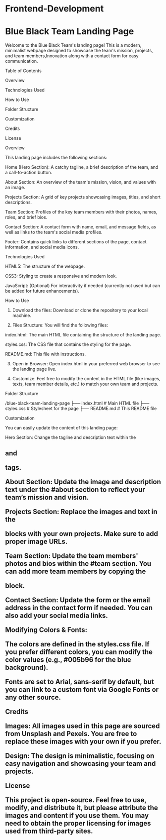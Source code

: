 # Frontend-Development
# Blue Black Team Landing Page

Welcome to the Blue Black Team's landing page! This is a modern, minimalist webpage designed to showcase the team's mission, projects, and team members,Innovation along with a contact form for easy communication.

Table of Contents

Overview

Technologies Used

How to Use

Folder Structure

Customization

Credits

License


Overview

This landing page includes the following sections:

Home (Hero Section): A catchy tagline, a brief description of the team, and a call-to-action button.

About Section: An overview of the team's mission, vision, and values with an image.

Projects Section: A grid of key projects showcasing images, titles, and short descriptions.

Team Section: Profiles of the key team members with their photos, names, roles, and brief bios.

Contact Section: A contact form with name, email, and message fields, as well as links to the team's social media profiles.

Footer: Contains quick links to different sections of the page, contact information, and social media icons.


Technologies Used

HTML5: The structure of the webpage.

CSS3: Styling to create a responsive and modern look.

JavaScript: (Optional) For interactivity if needed (currently not used but can be added for future enhancements).


How to Use

1. Download the files: Download or clone the repository to your local machine.


2. Files Structure: You will find the following files:

index.html: The main HTML file containing the structure of the landing page.

styles.css: The CSS file that contains the styling for the page.

README.md: This file with instructions.



3. Open in Browser: Open index.html in your preferred web browser to see the landing page live.


4. Customize: Feel free to modify the content in the HTML file (like images, texts, team member details, etc.) to match your own team and projects.



Folder Structure

/blue-black-team-landing-page
├── index.html        # Main HTML file
├── styles.css        # Stylesheet for the page
├── README.md         # This README file

Customization

You can easily update the content of this landing page:

Hero Section: Change the tagline and description text within the <h2> and <p> tags.

About Section: Update the image and description text under the #about section to reflect your team’s mission and vision.

Projects Section: Replace the images and text in the <div class="project-card"> blocks with your own projects. Make sure to add proper image URLs.

Team Section: Update the team members' photos and bios within the #team section. You can add more team members by copying the <div class="team-member"> block.

Contact Section: Update the form or the email address in the contact form if needed. You can also add your social media links.


Modifying Colors & Fonts:

The colors are defined in the styles.css file. If you prefer different colors, you can modify the color values (e.g., #005b96 for the blue background).

Fonts are set to Arial, sans-serif by default, but you can link to a custom font via Google Fonts or any other source.


Credits

Images: All images used in this page are sourced from Unsplash and Pexels. You are free to replace these images with your own if you prefer.

Design: The design is minimalistic, focusing on easy navigation and showcasing your team and projects.


License

This project is open-source. Feel free to use, modify, and distribute it, but please attribute the images and content if you use them. You may need to obtain the proper licensing for images used from third-party sites.
